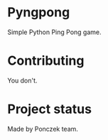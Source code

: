 # Pyngpong

Simple Python Ping Pong game.

# Contributing

You don't.

# Project status

Made by Ponczek team.
